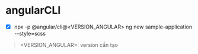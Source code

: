 # angularCLI

- [x] npx -p @angular/cli@<VERSION_ANGULAR> ng new sample-application --style=scss
> <VERSION_ANGULAR>: version cần tạo
